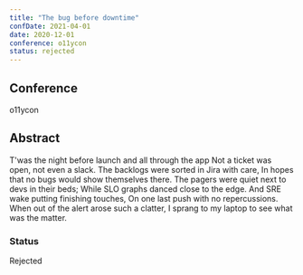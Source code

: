 ```yaml
---
title: "The bug before downtime"
confDate: 2021-04-01
date: 2020-12-01
conference: o11ycon
status: rejected
---
```


## Conference
o11ycon

## Abstract
T'was the night before launch and all through the app
Not a ticket was open, not even a slack.
The backlogs were sorted in Jira with care,
In hopes that no bugs would show themselves there.
The pagers were quiet next to devs in their beds;
While SLO graphs danced close to the edge.
And SRE wake putting finishing touches,
On one last push with no repercussions.
When out of the alert arose such a clatter,
I sprang to my laptop to see what was the matter.

### Status
Rejected
